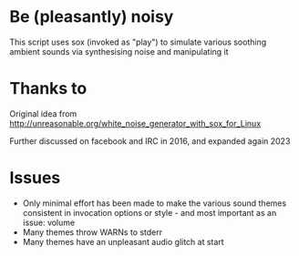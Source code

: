 # Be (pleasantly) noisy

This script uses sox (invoked as "play") to simulate various soothing ambient
sounds via synthesising noise and manipulating it

# Thanks to
Original idea from http://unreasonable.org/white_noise_generator_with_sox_for_Linux

Further discussed on facebook and IRC in 2016, and expanded again 2023

# Issues

* Only minimal effort has been made to make the various sound themes consistent
  in invocation options or style - and most important as an issue: volume
* Many themes throw WARNs to stderr
* Many themes have an unpleasant audio glitch at start


